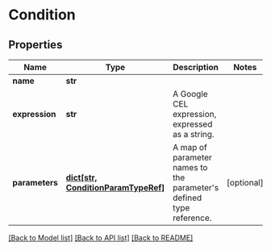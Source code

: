 # Condition


## Properties
Name | Type | Description | Notes
------------ | ------------- | ------------- | -------------
**name** | **str** |  | 
**expression** | **str** | A Google CEL expression, expressed as a string. | 
**parameters** | [**dict[str, ConditionParamTypeRef]**](ConditionParamTypeRef.md) | A map of parameter names to the parameter&#39;s defined type reference. | [optional] 

[[Back to Model list]](../README.md#documentation-for-models) [[Back to API list]](../README.md#documentation-for-api-endpoints) [[Back to README]](../README.md)


